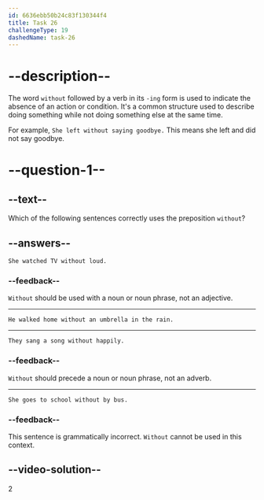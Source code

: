 ```yaml
---
id: 6636ebb50b24c83f130344f4
title: Task 26
challengeType: 19
dashedName: task-26
---
```


# --description--

The word `without` followed by a verb in its `-ing` form is used to indicate the absence of an action or condition. It's a common structure used to describe doing something while not doing something else at the same time.

For example, `She left without saying goodbye.` This means she left and did not say goodbye.

# --question-1--

## --text--

Which of the following sentences correctly uses the preposition `without`?

## --answers--

`She watched TV without loud.`

### --feedback--

`Without` should be used with a noun or noun phrase, not an adjective.

---

`He walked home without an umbrella in the rain.`

---

`They sang a song without happily.`

### --feedback--

`Without` should precede a noun or noun phrase, not an adverb.

---

`She goes to school without by bus.`

### --feedback--

This sentence is grammatically incorrect. `Without` cannot be used in this context.

## --video-solution--

2

